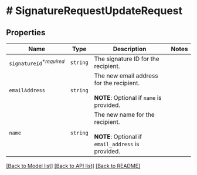 # # SignatureRequestUpdateRequest



## Properties

Name | Type | Description | Notes
------------ | ------------- | ------------- | -------------
| `signatureId`<sup>*_required_</sup> | ```string``` |  The signature ID for the recipient.  |  |
| `emailAddress` | ```string``` |  The new email address for the recipient.<br><br>**NOTE**: Optional if `name` is provided.  |  |
| `name` | ```string``` |  The new name for the recipient.<br><br>**NOTE**: Optional if `email_address` is provided.  |  |

[[Back to Model list]](../../README.md#models) [[Back to API list]](../../README.md#endpoints) [[Back to README]](../../README.md)
